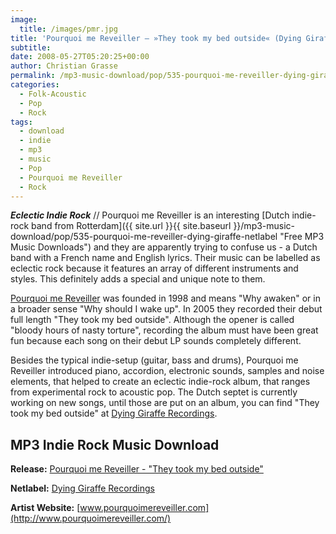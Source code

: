 ```yaml
---
image:
  title: /images/pmr.jpg
title: 'Pourquoi me Reveiller – »They took my bed outside« (Dying Giraffe Recordings)'
subtitle: 
date: 2008-05-27T05:20:25+00:00
author: Christian Grasse
permalink: /mp3-music-download/pop/535-pourquoi-me-reveiller-dying-giraffe-netlabel
categories:
  - Folk-Acoustic
  - Pop
  - Rock
tags:
  - download
  - indie
  - mp3
  - music
  - Pop
  - Pourquoi me Reveiller
  - Rock
---
```

***Eclectic Indie Rock*** // Pourquoi me Reveiller is an interesting [Dutch indie-rock band from Rotterdam]({{ site.url }}{{ site.baseurl }}/mp3-music-download/pop/535-pourquoi-me-reveiller-dying-giraffe-netlabel "Free MP3 Music Downloads") and they are apparently trying to confuse us - a Dutch band with a French name and English lyrics. Their music can be labelled as eclectic rock because it features an array of different instruments and styles. This definitely adds a special and unique note to them. <!--more-->

<!--adsense-->

[Pourquoi me Reveiller](http://www.pourquoimereveiller.com/) was founded in 1998 and means "Why awaken" or in a broader sense "Why should I wake up". In 2005 they recorded their debut full length "They took my bed outside". Although the opener is called "bloody hours of nasty torture", recording the album must have been great fun because each song on their debut LP sounds completely different.

Besides the typical indie-setup (guitar, bass and drums), Pourquoi me Reveiller introduced piano, accordion, electronic sounds, samples and noise elements, that helped to create an eclectic indie-rock album, that ranges from experimental rock to acoustic pop. The Dutch septet is currently working on new songs, until those are put on an album, you can find "They took my bed outside" at [Dying Giraffe Recordings](http://dyinggiraffe-recordings.com/music.php?p=pourquoi%20me%20reveiller).

## MP3 Indie Rock Music Download

**Release:** [Pourquoi me Reveiller - "They took my bed outside"](http://dyinggiraffe-recordings.com/music.php?p=pourquoi%20me%20reveiller)
  
**Netlabel:** [Dying Giraffe Recordings](http://dyinggiraffe-recordings.com/music.php?p=pourquoi%20me%20reveiller)
  
**Artist Website:** [www.pourquoimereveiller.com](http://www.pourquoimereveiller.com/)